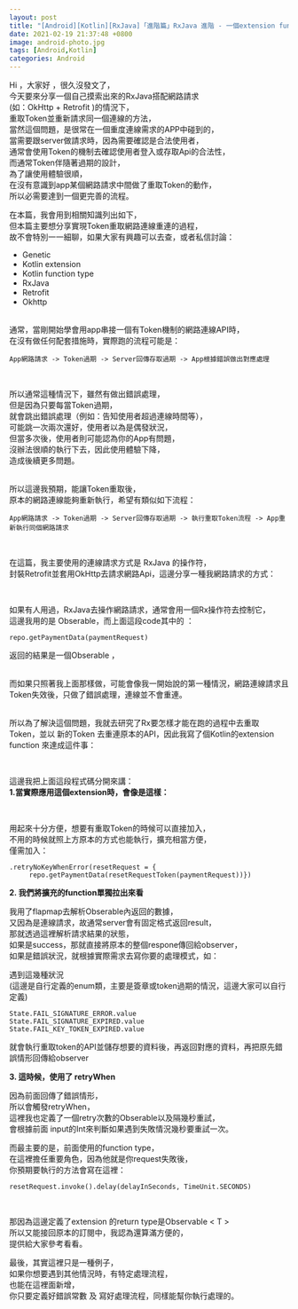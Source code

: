 ```yaml
---
layout: post
title: "[Android][Kotlin][RxJava]「進階篇」RxJava 進階 - 一個extension funcion 實現網路連線Token重取"
date: 2021-02-19 21:37:48 +0800
image: android-photo.jpg
tags: [Android,Kotlin]
categories: Android
---
```

Hi ，大家好 ，很久沒發文了，<br>
今天要來分享一個自己摸索出來的RxJava搭配網路請求<br>
(如：OkHttp + Retrofit )的情況下，<br>
重取Token並重新請求同一個連線的方法，<br>
當然這個問題，是很常在一個重度連線需求的APP中碰到的，<br>
當需要跟server做請求時，因為需要確認是合法使用者，<br>
通常會使用Token的機制去確認使用者登入或存取Api的合法性，<br>
而通常Token伴隨著過期的設計，<br>
為了讓使用體驗很順，<br>
在沒有意識到app某個網路請求中間做了重取Token的動作，<br>
所以必需要達到一個更完善的流程。<br>


在本篇，我會用到相關知識列出如下，<br>
但本篇主要想分享實現Token重取網路連線重連的過程，<br>
故不會特別一一細聊，如果大家有興趣可以去查，或者私信討論：

* Genetic
* Kotlin extension
* Kotlin function type
* RxJava
* Retrofit
* Okhttp

<br>
通常，當剛開始學會用app串接一個有Token機制的網路連線API時，<br>
在沒有做任何配套措施時，實際跑的流程可能是：<br>

```
App網路請求 -> Token過期 -> Server回傳存取過期 -> App根據錯誤做出對應處理
```
<br>

所以通常這種情況下，雖然有做出錯誤處理，<br>
但是因為只要每當Token過期，<br>
就會跳出錯誤處理（例如：告知使用者超過連線時間等），<br>
可能跳一次兩次還好，使用者以為是偶發狀況，<br>
但當多次後，使用者則可能認為你的App有問題，<br>
沒辦法很順的執行下去，因此使用體驗下降，<br>
造成後續更多問題。<br><br>

所以這邊我預期，能讓Token重取後，<br>
原本的網路連線能夠重新執行，希望有類似如下流程：<br>

```
App網路請求 -> Token過期 -> Server回傳存取過期 -> 執行重取Token流程 -> App重新執行同個網路請求
```
<br>

在這篇，我主要使用的連線請求方式是 RxJava 的操作符，<br>
封裝Retrofit並套用OkHttp去請求網路Api，這邊分享一種我網路請求的方式：<br>

<script src="https://gist.github.com/KuanChunChen/5724788a6a2efa973eb31b497ffb65df.js"></script><br>

如果有人用過，RxJava去操作網路請求，通常會用一個Rx操作符去控制它，<br>
這邊我用的是 Obserable，而上面這段code其中的 ：<br>

```
repo.getPaymentData(paymentRequest)
```


返回的結果是一個Obserable<T> ，<br><br>

而如果只照著我上面那樣做，可能會像我一開始說的第一種情況，網路連線請求且Token失效後，只做了錯誤處理，連線並不會重連。<br><br>

所以為了解決這個問題，我就去研究了Rx要怎樣才能在跑的過程中去重取Token，並以 新的Token 去重連原本的API，因此我寫了個Kotlin的extension function 來達成這件事：<br>

<script src="https://gist.github.com/KuanChunChen/889f4e67cf5edae25cffc006a25032dd.js"></script><br>

這邊我把上面這段程式碼分開來講：<br>
**1.當實際應用這個extension時，會像是這樣：**<br>

<script src="https://gist.github.com/KuanChunChen/8ef1124c7d67d02b7e3024fc56735bc8.js"></script><br>

用起來十分方便，想要有重取Token的時候可以直接加入，<br>
不用的時候就照上方原本的方式也能執行，擴充相當方便，<br>
僅需加入：<br>

```
.retryNoKeyWhenError(resetRequest = {                       
     repo.getPaymentData(resetRequestToken(paymentRequest))})
```

**2. 我們將擴充的function單獨拉出來看**

我用了flapmap去解析Obserable<T>內返回的數據，<br>
又因為是連線請求，故通常server會有固定格式返回result，<br>
那就透過這裡解析請求結果的狀態，<br>
如果是success，那就直接將原本的整個respone傳回給observer，<br>
如果是錯誤狀況，就根據實際需求去寫你要的處理模式，如：<br>

遇到這幾種狀況<br>
 (這邊是自行定義的enum類，主要是簽章或token過期的情況，這邊大家可以自行定義)<br>

 ```
 State.FAIL_SIGNATURE_ERROR.value
 State.FAIL_SIGNATURE_EXPIRED.value
 State.FAIL_KEY_TOKEN_EXPIRED.value
 ```
 就會執行重取token的API並儲存想要的資料後，再返回對應的資料，再把原先錯誤情形回傳給observer


 **3. 這時候，使用了 retryWhen**

 因為前面回傳了錯誤情形，<br>
 所以會觸發retryWhen，<br>
 這裡我也定義了一個retry次數的Obserable以及隔幾秒重試，<br>
 會根據前面 input的Int來判斷如果遇到失敗情況幾秒要重試一次。<br>

而最主要的是，前面使用的function type，<br>
在這裡擔任重要角色，因為他就是你request失敗後，<br>
你預期要執行的方法會寫在這裡：<br>
```
resetRequest.invoke().delay(delayInSeconds, TimeUnit.SECONDS)
```
<br>

那因為這邊定義了extension 的return type是Observable < T >
<br>
所以又能接回原本的訂閱中，我認為還算滿方便的，<br>
提供給大家參考看看。<br>

最後，其實這裡只是一種例子，<br>
如果你想要遇到其他情況時，有特定處理流程，<br>
也能在這裡面新增，<br>
你只要定義好錯誤常數 及 寫好處理流程，同樣能幫你執行處理的。
